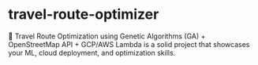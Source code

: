 # travel-route-optimizer
🚀 Travel Route Optimization using Genetic Algorithms (GA) + OpenStreetMap API + GCP/AWS Lambda is a solid project that showcases your ML, cloud deployment, and optimization skills.

